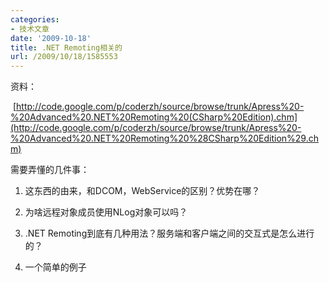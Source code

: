 ```yaml
---
categories:
- 技术文章
date: '2009-10-18'
title: .NET Remoting相关的
url: /2009/10/18/1585553
---
```



资料：

&nbsp;[http://code.google.com/p/coderzh/source/browse/trunk/Apress%20-%20Advanced%20.NET%20Remoting%20(CSharp%20Edition).chm](http://code.google.com/p/coderzh/source/browse/trunk/Apress%20-%20Advanced%20.NET%20Remoting%20%28CSharp%20Edition%29.chm)

需要弄懂的几件事：

1. 这东西的由来，和DCOM，WebService的区别？优势在哪？

2. 为啥远程对象成员使用NLog对象可以吗？

3. .NET Remoting到底有几种用法？服务端和客户端之间的交互式是怎么进行的？ 

4. 一个简单的例子 